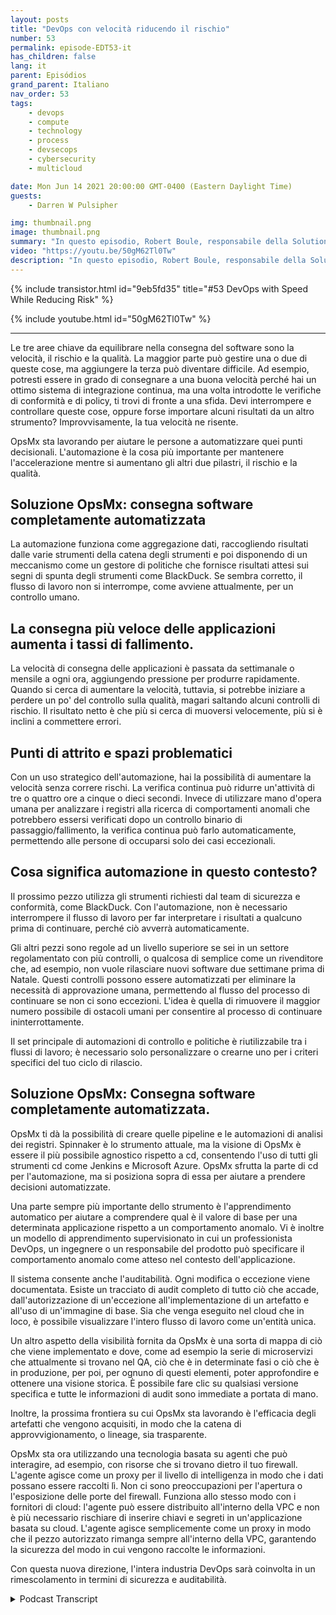 ```yaml
---
layout: posts
title: "DevOps con velocità riducendo il rischio"
number: 53
permalink: episode-EDT53-it
has_children: false
lang: it
parent: Episódios
grand_parent: Italiano
nav_order: 53
tags:
    - devops
    - compute
    - technology
    - process
    - devsecops
    - cybersecurity
    - multicloud

date: Mon Jun 14 2021 20:00:00 GMT-0400 (Eastern Daylight Time)
guests:
    - Darren W Pulsipher

img: thumbnail.png
image: thumbnail.png
summary: "In questo episodio, Robert Boule, responsabile della Solution Engineering presso OpsMx, si unisce a Darren per parlare del miglioramento della velocità senza aumentare il rischio nel processo di DevOps. Le tre aree chiave da bilanciare nella consegna del software sono la velocità, il rischio e la qualità. La maggior parte può gestire una o due di queste cose, ma l'aggiunta della terza può diventare difficile. Ad esempio, potresti essere in grado di consegnare a velocità perché hai un ottimo sistema di continua distribuzione, ma una volta che introduci controlli di conformità e di politica, ti trovi di fronte a una sfida. Ti fermi e controlli queste cose, o forse acquisisci alcuni risultati da un altro strumento? Improvvisamente, la tua velocità ne risente."
video: "https://youtu.be/50gM62Tl0Tw"
description: "In questo episodio, Robert Boule, responsabile della Solution Engineering presso OpsMx, si unisce a Darren per parlare del miglioramento della velocità senza aumentare il rischio nel processo di DevOps. Le tre aree chiave da bilanciare nella consegna del software sono la velocità, il rischio e la qualità. La maggior parte può gestire una o due di queste cose, ma l'aggiunta della terza può diventare difficile. Ad esempio, potresti essere in grado di consegnare a velocità perché hai un ottimo sistema di continua distribuzione, ma una volta che introduci controlli di conformità e di politica, ti trovi di fronte a una sfida. Ti fermi e controlli queste cose, o forse acquisisci alcuni risultati da un altro strumento? Improvvisamente, la tua velocità ne risente."
---
```


<div>
{% include transistor.html id="9eb5fd35" title="#53 DevOps with Speed While Reducing Risk" %}

{% include youtube.html id="50gM62Tl0Tw" %}
</div>

---

Le tre aree chiave da equilibrare nella consegna del software sono la velocità, il rischio e la qualità. La maggior parte può gestire una o due di queste cose, ma aggiungere la terza può diventare difficile. Ad esempio, potresti essere in grado di consegnare a una buona velocità perché hai un ottimo sistema di integrazione continua, ma una volta introdotte le verifiche di conformità e di policy, ti trovi di fronte a una sfida. Devi interrompere e controllare queste cose, oppure forse importare alcuni risultati da un altro strumento? Improvvisamente, la tua velocità ne risente.

OpsMx sta lavorando per aiutare le persone a automatizzare quei punti decisionali. L'automazione è la cosa più importante per mantenere l'accelerazione mentre si aumentano gli altri due pilastri, il rischio e la qualità.

## Soluzione OpsMx: consegna software completamente automatizzata

La automazione funziona come aggregazione dati, raccogliendo risultati dalle varie strumenti della catena degli strumenti e poi disponendo di un meccanismo come un gestore di politiche che fornisce risultati attesi sui segni di spunta degli strumenti come BlackDuck. Se sembra corretto, il flusso di lavoro non si interrompe, come avviene attualmente, per un controllo umano.

## La consegna più veloce delle applicazioni aumenta i tassi di fallimento.

La velocità di consegna delle applicazioni è passata da settimanale o mensile a ogni ora, aggiungendo pressione per produrre rapidamente. Quando si cerca di aumentare la velocità, tuttavia, si potrebbe iniziare a perdere un po' del controllo sulla qualità, magari saltando alcuni controlli di rischio. Il risultato netto è che più si cerca di muoversi velocemente, più si è inclini a commettere errori.

## Punti di attrito e spazi problematici

Con un uso strategico dell'automazione, hai la possibilità di aumentare la velocità senza correre rischi. La verifica continua può ridurre un'attività di tre o quattro ore a cinque o dieci secondi. Invece di utilizzare mano d'opera umana per analizzare i registri alla ricerca di comportamenti anomali che potrebbero essersi verificati dopo un controllo binario di passaggio/fallimento, la verifica continua può farlo automaticamente, permettendo alle persone di occuparsi solo dei casi eccezionali.

## Cosa significa automazione in questo contesto?

Il prossimo pezzo utilizza gli strumenti richiesti dal team di sicurezza e conformità, come BlackDuck. Con l'automazione, non è necessario interrompere il flusso di lavoro per far interpretare i risultati a qualcuno prima di continuare, perché ciò avverrà automaticamente.

Gli altri pezzi sono regole ad un livello superiore se sei in un settore regolamentato con più controlli, o qualcosa di semplice come un rivenditore che, ad esempio, non vuole rilasciare nuovi software due settimane prima di Natale. Questi controlli possono essere automatizzati per eliminare la necessità di approvazione umana, permettendo al flusso del processo di continuare se non ci sono eccezioni. L'idea è quella di rimuovere il maggior numero possibile di ostacoli umani per consentire al processo di continuare ininterrottamente.

Il set principale di automazioni di controllo e politiche è riutilizzabile tra i flussi di lavoro; è necessario solo personalizzare o crearne uno per i criteri specifici del tuo ciclo di rilascio.

## Soluzione OpsMx: Consegna software completamente automatizzata.

OpsMx ti dà la possibilità di creare quelle pipeline e le automazioni di analisi dei registri. Spinnaker è lo strumento attuale, ma la visione di OpsMx è essere il più possibile agnostico rispetto a cd, consentendo l'uso di tutti gli strumenti cd come Jenkins e Microsoft Azure. OpsMx sfrutta la parte di cd per l'automazione, ma si posiziona sopra di essa per aiutare a prendere decisioni automatizzate.

Una parte sempre più importante dello strumento è l'apprendimento automatico per aiutare a comprendere qual è il valore di base per una determinata applicazione rispetto a un comportamento anomalo. Vi è inoltre un modello di apprendimento supervisionato in cui un professionista DevOps, un ingegnere o un responsabile del prodotto può specificare il comportamento anomalo come atteso nel contesto dell'applicazione.

Il sistema consente anche l'auditabilità. Ogni modifica o eccezione viene documentata. Esiste un tracciato di audit completo di tutto ciò che accade, dall'autorizzazione di un'eccezione all'implementazione di un artefatto e all'uso di un'immagine di base. Sia che venga eseguito nel cloud che in loco, è possibile visualizzare l'intero flusso di lavoro come un'entità unica.

Un altro aspetto della visibilità fornita da OpsMx è una sorta di mappa di ciò che viene implementato e dove, come ad esempio la serie di microservizi che attualmente si trovano nel QA, ciò che è in determinate fasi o ciò che è in produzione, per poi, per ognuno di questi elementi, poter approfondire e ottenere una visione storica. È possibile fare clic su qualsiasi versione specifica e tutte le informazioni di audit sono immediate a portata di mano.

Inoltre, la prossima frontiera su cui OpsMx sta lavorando è l'efficacia degli artefatti che vengono acquisiti, in modo che la catena di approvvigionamento, o lineage, sia trasparente.

OpsMx sta ora utilizzando una tecnologia basata su agenti che può interagire, ad esempio, con risorse che si trovano dietro il tuo firewall. L'agente agisce come un proxy per il livello di intelligenza in modo che i dati possano essere raccolti lì. Non ci sono preoccupazioni per l'apertura o l'esposizione delle porte del firewall. Funziona allo stesso modo con i fornitori di cloud: l'agente può essere distribuito all'interno della VPC e non è più necessario rischiare di inserire chiavi e segreti in un'applicazione basata su cloud. L'agente agisce semplicemente come un proxy in modo che il pezzo autorizzato rimanga sempre all'interno della VPC, garantendo la sicurezza del modo in cui vengono raccolte le informazioni.

Con questa nuova direzione, l'intera industria DevOps sarà coinvolta in un rimescolamento in termini di sicurezza e auditabilità.



<details>
<summary> Podcast Transcript </summary>

<p></p>

</details>
